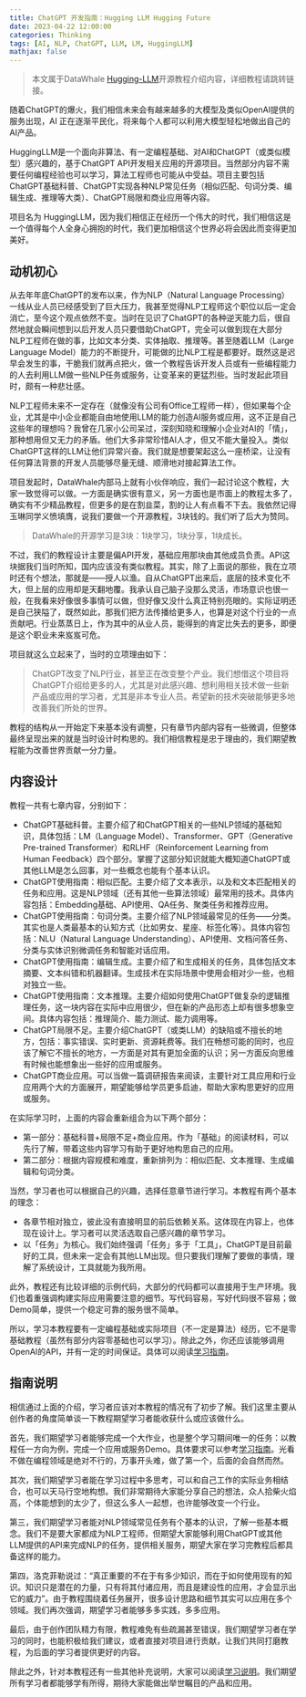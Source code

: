 ```yaml
---
title: ChatGPT 开发指南：Hugging LLM Hugging Future
date: 2023-04-22 12:00:00
categories: Thinking
tags: [AI, NLP, ChatGPT, LLM, LM, HuggingLLM]
mathjax: false
---
```


> 本文属于DataWhale [Hugging-LLM](https://github.com/datawhalechina/hugging-llm)开源教程介绍内容，详细教程请跳转链接。

随着ChatGPT的爆火，我们相信未来会有越来越多的大模型及类似OpenAI提供的服务出现，AI 正在逐渐平民化，将来每个人都可以利用大模型轻松地做出自己的AI产品。

HuggingLLM是一个面向非算法、有一定编程基础、对AI和ChatGPT（或类似模型）感兴趣的，基于ChatGPT API开发相关应用的开源项目。当然部分内容不需要任何编程经验也可以学习，算法工程师也可能从中受益。项目主要包括ChatGPT基础科普、ChatGPT实现各种NLP常见任务（相似匹配、句词分类、编辑生成、推理等大类）、ChatGPT局限和商业应用等内容。

项目名为 HuggingLLM，因为我们相信正在经历一个伟大的时代，我们相信这是一个值得每个人全身心拥抱的时代，我们更加相信这个世界必将会因此而变得更加美好。

<!--more-->

## 动机初心

从去年年底ChatGPT的发布以来，作为NLP（Natural Language Processing）一线从业人员已经感受到了巨大压力，我甚至觉得NLP工程师这个职位以后一定会消亡，至今这个观点依然不变。当时在见识了ChatGPT的各种逆天能力后，很自然地就会瞬间想到以后开发人员只要借助ChatGPT，完全可以做到现在大部分NLP工程师在做的事，比如文本分类、实体抽取、推理等。甚至随着LLM（Large Language Model）能力的不断提升，可能做的比NLP工程是都要好。既然这是迟早会发生的事，干脆我们就再点把火，做一个教程告诉开发人员或有一些编程能力的人去利用LLM做一些NLP任务或服务，让变革来的更猛烈些。当时发起此项目时，颇有一种悲壮感。

NLP工程师未来不一定存在（就像没有公司有Office工程师一样），但如果每个企业，尤其是中小企业都能自由地使用LLM的能力创造AI服务或应用，这不正是自己这些年的理想吗？我曾在几家小公司呆过，深刻知晓和理解小企业对AI的「情」，那种想用但又无力的矛盾。他们大多非常珍惜AI人才，但又不能大量投入。类似ChatGPT这样的LLM让他们异常兴奋。我们就是想要架起这么一座桥梁，让没有任何算法背景的开发人员能够尽量无缝、顺滑地对接起算法工作。

项目发起时，DataWhale内部马上就有小伙伴响应，我们一起讨论这个教程，大家一致觉得可以做。一方面是确实很有意义，另一方面也是市面上的教程太多了，确实有不少精品教程，但更多的是在割韭菜，割的让人有点看不下去。我依然记得玉琳同学义愤填膺，说我们要做一个开源教程，3块钱的。我们听了后大为赞同。

> DataWhale的开源学习是3块：1块学习，1块分享，1块成长。

不过，我们的教程设计主要是偏API开发，基础应用那块由其他成员负责。API这块据我们当时所知，国内应该没有类似教程。其实，除了上面说的那些，我在立项时还有个想法，那就是——授人以渔。自从ChatGPT出来后，底层的技术变化不大，但上层的应用却是天翻地覆。我承认自己脑子没那么灵活，市场意识也很一般，在我看来好像很多事情可以做，但好像又没什么真正特别亮眼的。实际证明还是自己狭隘了，既然如此，那我们把方法传播给更多人，也算是对这个行业的一点贡献吧。行业蒸蒸日上，作为其中的从业人员，能得到的肯定比失去的更多，即便是这个职业未来岌岌可危。

项目就这么立起来了，当时的立项理由如下：

> ChatGPT改变了NLP行业，甚至正在改变整个产业。我们想借这个项目将ChatGPT介绍给更多的人，尤其是对此感兴趣、想利用相关技术做一些新产品或应用的学习者，尤其是非本专业人员。希望新的技术突破能够更多地改善我们所处的世界。

教程的结构从一开始定下来基本没有调整，只有章节内部内容有一些微调，但整体最终呈现出来的就是当时设计时构思的。我们相信教程是忠于理由的，我们期望教程能为改善世界贡献一分力量。

## 内容设计

教程一共有七章内容，分别如下：

- ChatGPT基础科普。主要介绍了和ChatGPT相关的一些NLP领域的基础知识，具体包括：LM（Language Model）、Transformer、GPT（Generative Pre-trained Transformer）和RLHF（Reinforcement Learning from Human Feedback）四个部分。掌握了这部分知识就能大概知道ChatGPT或其他LLM是怎么回事，对一些概念也能有个基本认识。
- ChatGPT使用指南：相似匹配。主要介绍了文本表示，以及和文本匹配相关的任务和应用。这是NLP领域（还有其他一些算法领域）最常用的技术。具体内容包括：Embedding基础、API使用、QA任务、聚类任务和推荐应用。
- ChatGPT使用指南：句词分类。主要介绍了NLP领域最常见的任务——分类。其实也是人类最基本的认知方式（比如男女、星座、标签化等）。具体内容包括：NLU（Natural Language Understanding）、API使用、文档问答任务、分类与实体识别微调任务和智能对话应用。
- ChatGPT使用指南：编辑生成。主要介绍了和生成相关的任务，具体包括文本摘要、文本纠错和机器翻译。生成技术在实际场景中使用会相对少一些，也相对独立一些。
- ChatGPT使用指南：文本推理。主要介绍如何使用ChatGPT做复杂的逻辑推理任务，这一块内容在实际中应用很少，但在新的产品形态上却有很多想象空间。具体内容包括：推理简介、能力测试、能力调用等。
- ChatGPT局限不足。主要介绍ChatGPT（或类LLM）的缺陷或不擅长的地方，包括：事实错误、实时更新、资源耗费等。我们在畅想可能的同时，也应该了解它不擅长的地方，一方面是对其有更加全面的认识；另一方面反向思维有时候也能想象出一些好的应用或服务。
- ChatGPT商业应用。可以当做一篇调研报告来阅读，主要针对工具应用和行业应用两个大的方面展开，期望能够给学员更多启迪，帮助大家构思更好的应用或服务。

在实际学习时，上面的内容会重新组合为以下两个部分：

- 第一部分：基础科普+局限不足+商业应用。作为「基础」的阅读材料，可以先行了解，带着这些内容学习有助于更好地构思自己的应用。
- 第二部分：根据内容规模和难度，重新排列为：相似匹配、文本推理、生成编辑和句词分类。

当然，学习者也可以根据自己的兴趣，选择任意章节进行学习。本教程有两个基本的理念：

- 各章节相对独立，彼此没有直接明显的前后依赖关系。这体现在内容上，也体现在设计上。学习者可以灵活选取自己感兴趣的章节学习。
- 以「任务」为核心。我们始终强调「任务」多于「工具」，ChatGPT是目前最好的工具，但未来一定会有其他LLM出现。但只要我们理解了要做的事情，理解了系统设计，工具就能为我所用。

此外，教程还有比较详细的示例代码，大部分的代码都可以直接用于生产环境。我们也着重强调构建实际应用需要注意的细节。写代码容易，写好代码很不容易；做Demo简单，提供一个稳定可靠的服务很不简单。

所以，学习本教程要有一定编程基础或实际项目（不一定是算法）经历，它不是零基础教程（虽然有部分内容零基础也可以学习）。除此之外，你还应该能够调用OpenAI的API，并有一定的时间保证。具体可以阅读[学习指南](https://github.com/datawhalechina/hugging-llm#%E5%A6%82%E4%BD%95%E5%AD%A6%E4%B9%A0)。

## 指南说明

相信通过上面的介绍，学习者应该对本教程的情况有了初步了解。我们这里主要从创作者的角度简单谈一下教程期望学习者能收获什么或应该做什么。

首先，我们期望学习者能够完成一个大作业，也是整个学习期间唯一的任务：以教程任一方向为例，完成一个应用或服务Demo。具体要求可以参考[学习指南](https://github.com/datawhalechina/hugging-llm#%E5%AD%A6%E4%B9%A0%E6%8C%87%E5%8D%97)。光看不做在编程领域是绝对不行的，万事开头难，做了第一个，后面的会自然而然。

其次，我们期望学习者能在学习过程中多思考，可以和自己工作的实际业务相结合，也可以天马行空地构想。我们非常期待大家能分享自己的想法，众人拾柴火焰高，个体能想到的太少了，但这么多人一起想，也许能够改变一个行业。

第三，我们期望学习者能对NLP领域常见任务有个基本的认识，了解一些基本概念。我们不是要大家都成为NLP工程师，但期望大家能够利用ChatGPT或其他LLM提供的API来完成NLP的任务，提供相关服务，期望大家在学习完教程后都具备这样的能力。

第四，洛克菲勒说过：“真正重要的不在于有多少知识，而在于如何使用现有的知识。知识只是潜在的力量，只有将其付诸应用，而且是建设性的应用，才会显示出它的威力”。由于教程围绕着任务展开，很多设计思路和细节其实可以应用在多个领域。我们再次强调，期望学习者能够多多实践，多多应用。

最后，由于创作团队精力有限，教程难免有些疏漏甚至错误，我们期望学习者在学习的同时，也能积极给我们建议，或者直接对项目进行贡献，让我们共同打磨教程，为后面的学习者提供更好的内容。

除此之外，针对本教程还有一些其他补充说明，大家可以阅读[学习说明](https://github.com/datawhalechina/hugging-llm#%E5%AD%A6%E4%B9%A0%E8%AF%B4%E6%98%8E)。我们期望所有学习者都能够学有所得，期待大家能做出举世瞩目的产品和应用。